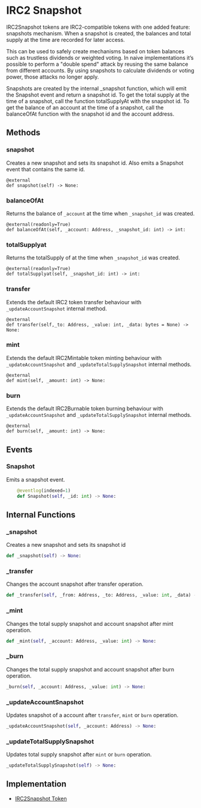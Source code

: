 # IRC2 Snapshot

IRC2Snapshot tokens are IRC2-compatible tokens with one added feature: snapshots mechanism. When a snapshot is created, the balances and total supply at the time are recorded for later access.

This can be used to safely create mechanisms based on token balances such as trustless dividends or weighted voting. In naive implementations it’s possible to perform a "double spend" attack by reusing the same balance from different accounts. By using snapshots to calculate dividends or voting power, those attacks no longer apply.

Snapshots are created by the internal \_snapshot function, which will emit the Snapshot event and return a snapshot id. To get the total supply at the time of a snapshot, call the function totalSupplyAt with the snapshot id. To get the balance of an account at the time of a snapshot, call the balanceOfAt function with the snapshot id and the account address.

## Methods

### snapshot

Creates a new snapshot and sets its snapshot id. Also emits a Snapshot event that contains the same id.

```text
@external
def snapshot(self) -> None:
```

### balanceOfAt

Returns the balance of `_account` at the time when `_snapshot_id` was created.

```text
@external(readonly=True)
def balanceOfAt(self, _account: Address, _snapshot_id: int) -> int:
```

### totalSupplyat

Returns the totalSupply of at the time when `_snapshot_id` was created.

```text
@external(readonly=True)
def totalSupplyat(self, _snapshot_id: int) -> int:
```

### transfer

Extends the default IRC2 token transfer behaviour with `_updateAccountSnapshot` internal method.

```text
@external
def transfer(self,_to: Address, _value: int, _data: bytes = None) -> None:
```

### mint

Extends the default IRC2Mintable token minting behaviour with `_updateAccountSnapshot` and `_updateTotalSupplySnapshot` internal methods.

```text
@external
def mint(self, _amount: int) -> None:
```

### burn

Extends the default IRC2Burnable token burning behaviour with `_updateAccountSnapshot` and `_updateTotalSupplySnapshot` internal methods.

```text
@external
def burn(self, _amount: int) -> None:
```

## Events

### Snapshot

Emits a snapshot event.

```python
    @eventlog(indexed=1)
    def Snapshot(self, _id: int) -> None:
```

## Internal Functions

### \_snapshot

Creates a new snapshot and sets its snapshot id

```python
def _snapshot(self) -> None:
```

### \_transfer

Changes the account snapshot after transfer operation.

```python
def _transfer(self, _from: Address, _to: Address, _value: int, _data) -> None:
```

### \_mint

Changes the total supply snapshot and account snapshot after mint operation.

```python
def _mint(self, _account: Address, _value: int) -> None:
```

### \_burn

Changes the total supply snapshot and account snapshot after burn operation.

```python
_burn(self, _account: Address, _value: int) -> None:
```

### \_updateAccountSnapshot

Updates snapshot of a account after `transfer`, `mint` or `burn` operation.

```python
_updateAccountSnapshot(self, _account: Address) -> None:
```

### \_updateTotalSupplySnapshot

Updates total supply snapshot after `mint` or `burn` operation.

```python
_updateTotalSupplySnapshot(self) -> None:
```

## Implementation

* [IRC2Snapshot Token](https://github.com/OpenDevICON/odi-contracts/blob/test-fixed/ODIContracts/tokens/IRC2snapshot.py)


